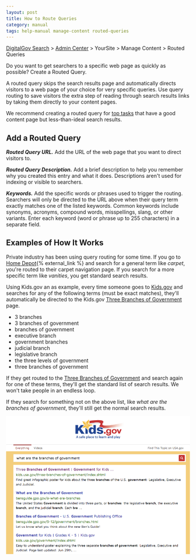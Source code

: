 ```yaml
---
layout: post
title: How to Route Queries
category: manual
tags: help-manual manage-content routed-queries
---
```

[DigitalGov Search](/index.html) > [Admin Center](https://search.usa.gov/sites/) > YourSite > Manage Content > Routed Queries

Do you want to get searchers to a specific web page as quickly as possible? Create a Routed Query.

A routed query skips the search results page and automatically directs visitors to a web page of your choice for very specific queries. Use query routing to save visitors the extra step of reading through search results links by taking them directly to your content pages.

We recommend creating a routed query for [top tasks](http://www.digitalgov.gov/2015/02/06/top-task-usability-design-for-your-users/) that have a good content page but less-than-ideal search results.

## Add a Routed Query

***Routed Query URL.*** Add the URL of the web page that you want to direct visitors to.

***Routed Query Description.*** Add a brief description to help you remember why you created this entry and what it does. Descriptions aren't used for indexing or visible to searchers.

***Keywords.*** Add the specific words or phrases used to trigger the routing. Searchers will only be directed to the URL above when their query term exactly matches one of the listed keywords. Common keywords include synonyms, acronyms, compound words, misspellings, slang, or other variants. Enter each keyword (word or phrase up to 255 characters) in a separate field. 

## Examples of How It Works

Private industry has been using query routing for some time. If you go to [Home Depot](http://www.homedepot.com/){% external_link %} and search for a general term like *carpet*, you're routed to their carpet navigation page. If you search for a more specific term like *vanities*, you get standard search results.

Using Kids.gov an as example, every time someone goes to [Kids.gov](https://kids.usa.gov) and searches for any of the following terms (must be exact matches), they'll automatically be directed to the Kids.gov [Three Branches of Government](https://kids.usa.gov/three-branches-of-government/index.shtml) page.

* 3 branches
* 3 branches of government
* branches of government
* executive branch
* government branches
* judicial branch
* legislative branch
* the three levels of government
* three branches of government

If they get routed to the [Three Branches of Government](https://kids.usa.gov/three-branches-of-government/index.shtml) and search again for one of these terms, they'll get the standard list of search results. We won't take people in an endless loop.

If they search for something not on the above list, like *what are the branches of government*, they'll still get the normal search results. 

![Standard search results for 'what are the branches of government' on Kids.gov](/img/routed-queries.png)